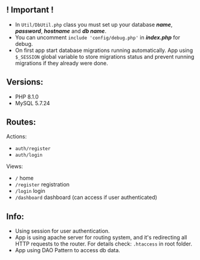 ## ! Important !
- In `Util/DbUtil.php` class you must set up your database **_name_**, **_password_**, **_hostname_** and **_db name_**. 
- You can uncomment `include 'config/debug.php'` in **_index.php_** for debug.
- On first app start database migrations running automatically. App using `$_SESSION` global variable to store migrations status and prevent running migrations if they already were done.

## Versions:
- PHP 8.1.0
- MySQL 5.7.24

## Routes:
Actions:
- `auth/register`
- `auth/login`

Views:
- `/` home
- `/register` registration
- `/login` login
- `/dashboard` dashboard (can access if user authenticated)

## Info:
- Using session for user authentication.
- App is using apache server for routing system, and it's redirecting all HTTP requests to the router. For details check: `.htaccess` in root folder.
- App using DAO Pattern to access db data.
